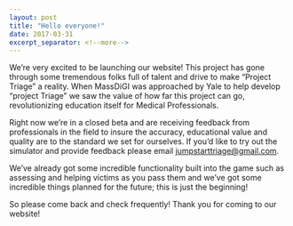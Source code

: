 ```yaml
---
layout: post
title: "Hello everyone!"
date: 2017-03-31
excerpt_separator: <!--more-->
---
```


We’re very excited to be launching our website! This project has gone through some tremendous folks full of talent and drive to make “Project Triage” a reality. When MassDiGI was approached by Yale to help develop “project Triage” we saw the value of how far this project can go, revolutionizing education itself for Medical Professionals.

<!--more-->

Right now we’re in a closed beta and are receiving feedback from professionals in the field to insure the accuracy, educational value and quality are to the standard we set for ourselves. If you’d like to try out the simulator and provide feedback please email jumpstarttriage@gmail.com.

We’ve already got some incredible functionality built into the game such as assessing and helping victims as you pass them and we’ve got some incredible things planned for the future; this is just the beginning!

So please come back and check frequently! Thank you for coming to our website!